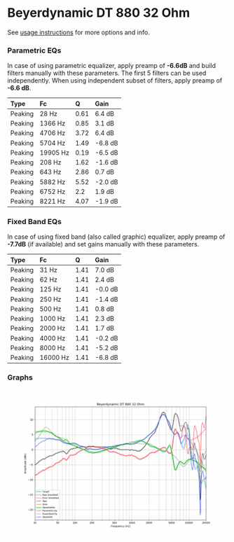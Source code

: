 # Beyerdynamic DT 880 32 Ohm
See [usage instructions](https://github.com/jaakkopasanen/AutoEq#usage) for more options and info.

### Parametric EQs
In case of using parametric equalizer, apply preamp of **-6.6dB** and build filters manually
with these parameters. The first 5 filters can be used independently.
When using independent subset of filters, apply preamp of **-6.6 dB**.

| Type    | Fc       |    Q | Gain    |
|:--------|:---------|:-----|:--------|
| Peaking | 28 Hz    | 0.61 | 6.4 dB  |
| Peaking | 1366 Hz  | 0.85 | 3.1 dB  |
| Peaking | 4706 Hz  | 3.72 | 6.4 dB  |
| Peaking | 5704 Hz  | 1.49 | -6.8 dB |
| Peaking | 19905 Hz | 0.19 | -6.5 dB |
| Peaking | 208 Hz   | 1.62 | -1.6 dB |
| Peaking | 643 Hz   | 2.86 | 0.7 dB  |
| Peaking | 5882 Hz  | 5.52 | -2.0 dB |
| Peaking | 6752 Hz  | 2.2  | 1.9 dB  |
| Peaking | 8221 Hz  | 4.07 | -1.9 dB |

### Fixed Band EQs
In case of using fixed band (also called graphic) equalizer, apply preamp of **-7.7dB**
(if available) and set gains manually with these parameters.

| Type    | Fc       |    Q | Gain    |
|:--------|:---------|:-----|:--------|
| Peaking | 31 Hz    | 1.41 | 7.0 dB  |
| Peaking | 62 Hz    | 1.41 | 2.4 dB  |
| Peaking | 125 Hz   | 1.41 | -0.0 dB |
| Peaking | 250 Hz   | 1.41 | -1.4 dB |
| Peaking | 500 Hz   | 1.41 | 0.8 dB  |
| Peaking | 1000 Hz  | 1.41 | 2.3 dB  |
| Peaking | 2000 Hz  | 1.41 | 1.7 dB  |
| Peaking | 4000 Hz  | 1.41 | -0.2 dB |
| Peaking | 8000 Hz  | 1.41 | -5.2 dB |
| Peaking | 16000 Hz | 1.41 | -6.8 dB |

### Graphs
![](./Beyerdynamic%20DT%20880%2032%20Ohm.png)